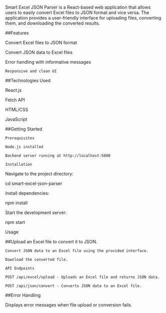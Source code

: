 Smart Excel JSON Parser is a React-based web application that allows users to easily convert Excel files to JSON format and vice versa. The application provides a user-friendly interface for uploading files, converting them, and downloading the converted results.

##Features

  Convert Excel files to JSON format

   Convert JSON data to Excel files

   Error handling with informative messages

    Responsive and clean UI

##Technologies Used

 React.js

 Fetch API

 HTML/CSS

 JavaScript

##Getting Started

    Prerequisites

    Node.js installed

    Backend server running at http://localhost:5000

    Installation



Navigate to the project directory:

cd smart-excel-json-parser

Install dependencies:

npm install

Start the development server:

npm start

Usage

##Upload an Excel file to convert it to JSON.

    Convert JSON data to an Excel file using the provided interface.

    Download the converted file.

    API Endpoints

    POST /api/excel/upload - Uploads an Excel file and returns JSON data.

    POST /api/json/convert - Converts JSON data to an Excel file.

##Error Handling

Displays error messages when file upload or conversion fails.